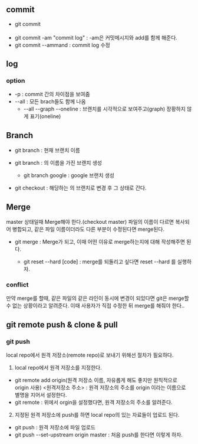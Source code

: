 ## commit
* git commit <option>
 * git commit -am "commit log" : -am은 커밋메시지와 add를 함께 해준다.
 * git commit --ammand : commit log 수정 

## log
### option
* -p : commit 간의 차이점을 보여줌
* --all : 모든 brach들도 함께 나옴
  * --all --graph --oneline : 브랜치를 시각적으로 보여주고(graph) 장황하지 않게 표기(oneline)

## Branch
* git branch : 현재 브랜치 이름

* git branch <name> : <name>의 이름을 가진 브랜치 생성
  * git branch google : google 브랜치 생성
 
* git checkout <name> : 해당하는 <name>의 브랜치로 변경 후 그 상태로 간다.
 
## Merge
master 상태일때 Merge해야 한다.(checkout master) 파일의 이름이 다르면 복사되어 병합되고, 같은 파일 이름이더라도 다른 부분이 수정된다면 merge된다.

* git merge <branch-name> : Merge가 되고, 이때 어떤 이유로 merge하는지에 대해 작성해주면 된다.
  * git reset --hard [code] : merge를 되돌리고 싶다면 reset --hard 를 실행하자.

### conflict
만약 merge를 할때, 같은 파일의 같은 라인이 동시에 변경이 되있다면 git은 merge할수 없는 상황이라고 알려준다. 이때 사용자가 직접 수정한 뒤
merge를 해줘야 한다..

## git remote push & clone & pull

### git push
local repo에서 원격 저장소(remote repo)로 보내기 위해선 절차가 필요하다.

1. local repo에서 원격 저장소를 지정한다.
 * git remote add origin(원격 저장소 이름, 자유롭게 해도 좋지만 원칙적으로 origin 사용) <원격저장소 주소> : 원격 저장소의 주소를 origin 이라는 이름으로 별명을 지어서 설정한다.
  * git remote : 위에서 orgin을 설정했다면, 원격 저장소의 주소를 알려준다.
  
2. 지정된 원격 저장소에 push를 하면 local repo의 있는 자료들이 업로드 된다.
 * git push : 원격 저장소에 파일 업로드
 * git push --set-upstream origin master : 처음 push를 한다면 이렇게 하자. 
 


